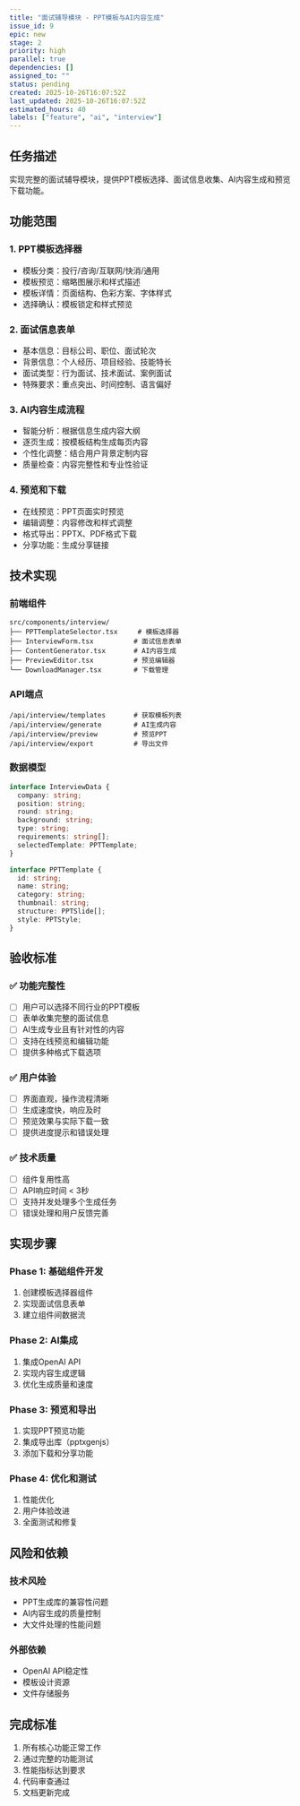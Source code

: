 ```yaml
---
title: "面试辅导模块 - PPT模板与AI内容生成"
issue_id: 9
epic: new
stage: 2
priority: high
parallel: true
dependencies: []
assigned_to: ""
status: pending
created: 2025-10-26T16:07:52Z
last_updated: 2025-10-26T16:07:52Z
estimated_hours: 40
labels: ["feature", "ai", "interview"]
---
```


## 任务描述

实现完整的面试辅导模块，提供PPT模板选择、面试信息收集、AI内容生成和预览下载功能。

## 功能范围

### 1. PPT模板选择器
- 模板分类：投行/咨询/互联网/快消/通用
- 模板预览：缩略图展示和样式描述
- 模板详情：页面结构、色彩方案、字体样式
- 选择确认：模板锁定和样式预览

### 2. 面试信息表单
- 基本信息：目标公司、职位、面试轮次
- 背景信息：个人经历、项目经验、技能特长
- 面试类型：行为面试、技术面试、案例面试
- 特殊要求：重点突出、时间控制、语言偏好

### 3. AI内容生成流程
- 智能分析：根据信息生成内容大纲
- 逐页生成：按模板结构生成每页内容
- 个性化调整：结合用户背景定制内容
- 质量检查：内容完整性和专业性验证

### 4. 预览和下载
- 在线预览：PPT页面实时预览
- 编辑调整：内容修改和样式调整
- 格式导出：PPTX、PDF格式下载
- 分享功能：生成分享链接

## 技术实现

### 前端组件
```
src/components/interview/
├── PPTTemplateSelector.tsx     # 模板选择器
├── InterviewForm.tsx          # 面试信息表单
├── ContentGenerator.tsx       # AI内容生成
├── PreviewEditor.tsx          # 预览编辑器
└── DownloadManager.tsx        # 下载管理
```

### API端点
```
/api/interview/templates       # 获取模板列表
/api/interview/generate        # AI生成内容
/api/interview/preview         # 预览PPT
/api/interview/export          # 导出文件
```

### 数据模型
```typescript
interface InterviewData {
  company: string;
  position: string;
  round: string;
  background: string;
  type: string;
  requirements: string[];
  selectedTemplate: PPTTemplate;
}

interface PPTTemplate {
  id: string;
  name: string;
  category: string;
  thumbnail: string;
  structure: PPTSlide[];
  style: PPTStyle;
}
```

## 验收标准

### ✅ 功能完整性
- [ ] 用户可以选择不同行业的PPT模板
- [ ] 表单收集完整的面试信息
- [ ] AI生成专业且有针对性的内容
- [ ] 支持在线预览和编辑功能
- [ ] 提供多种格式下载选项

### ✅ 用户体验
- [ ] 界面直观，操作流程清晰
- [ ] 生成速度快，响应及时
- [ ] 预览效果与实际下载一致
- [ ] 提供进度提示和错误处理

### ✅ 技术质量
- [ ] 组件复用性高
- [ ] API响应时间 < 3秒
- [ ] 支持并发处理多个生成任务
- [ ] 错误处理和用户反馈完善

## 实现步骤

### Phase 1: 基础组件开发
1. 创建模板选择器组件
2. 实现面试信息表单
3. 建立组件间数据流

### Phase 2: AI集成
1. 集成OpenAI API
2. 实现内容生成逻辑
3. 优化生成质量和速度

### Phase 3: 预览和导出
1. 实现PPT预览功能
2. 集成导出库（pptxgenjs）
3. 添加下载和分享功能

### Phase 4: 优化和测试
1. 性能优化
2. 用户体验改进
3. 全面测试和修复

## 风险和依赖

### 技术风险
- PPT生成库的兼容性问题
- AI内容生成的质量控制
- 大文件处理的性能问题

### 外部依赖
- OpenAI API稳定性
- 模板设计资源
- 文件存储服务

## 完成标准

1. 所有核心功能正常工作
2. 通过完整的功能测试
3. 性能指标达到要求
4. 代码审查通过
5. 文档更新完成
